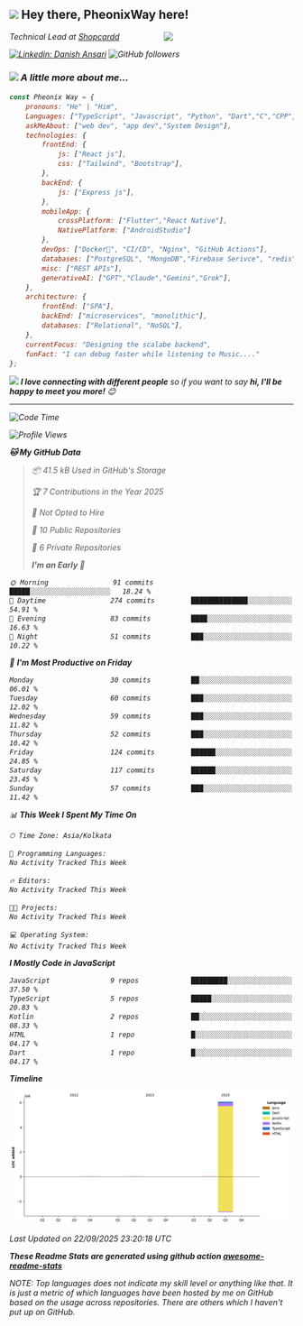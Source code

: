 <h2><img src="https://emojis.slackmojis.com/emojis/images/1531849430/4246/blob-sunglasses.gif?1531849430](https://tenor.com/view/long-livethe-blob-sunglasses-smirk-smug-smiling-gif-14457648" width="30"/> Hey there, PheonixWay here! </h2>
<img align='right' src="https://media.giphy.com/media/M9gbBd9nbDrOTu1Mqx/giphy.gif" width="230">
<p><em>Technical Lead at <a href="https://www.shopcardd.com/index.html">Shopcardd</p>

[![Linkedin: Danish Ansari](https://img.shields.io/badge/-DanishAnsari-blue?style=flat-square&logo=Linkedin&logoColor=white&link=https://www.linkedin.com/in/danishansari222002/)](https://www.linkedin.com/in/danishansari222002/)
![GitHub followers](https://img.shields.io/github/followers/PheonixWay?label=Follow&style=social)

### <img src="https://media.giphy.com/media/VgCDAzcKvsR6OM0uWg/giphy.gif" width="50"> A little more about me...

```javascript
const Pheonix Way = {
    pronouns: "He" | "Him",
    Languages: ["TypeScript", "Javascript", "Python", "Dart","C","CPP","java"],
    askMeAbout: ["web dev", "app dev","System Design"],
    technologies: {
        frontEnd: {
            js: ["React js"],
            css: ["Tailwind", "Bootstrap"],
        },
        backEnd: {
            js: ["Express js"],
        },
        mobileApp: {
            crossPlatform: ["Flutter","React Native"],
            NativePlatform: ["AndroidStudio"]
        },
        devOps: ["Docker🐳", "CI/CD", "Nginx", "GitHub Actions"],
        databases: ["PostgreSQL", "MongoDB","Firebase Serivce", "redis"],
        misc: ["REST APIs"],
        generativeAI: ["GPT","Claude","Gemini","Grok"],
    },
    architecture: {
        frontEnd: ["SPA"],
        backEnd: ["microservices", "monolithic"],
        databases: ["Relational", "NoSQL"],
    },
    currentFocus: "Designing the scalabe backend",
    funFact: "I can debug faster while listening to Music...."
};
```

<img src="https://media.giphy.com/media/LnQjpWaON8nhr21vNW/giphy.gif" width="60"> <em><b>I love connecting with different people</b> so if you want to say <b>hi, I'll be happy to meet you more!</b> 😊</em>

---

<!--START_SECTION:waka-->

![Code Time](http://img.shields.io/badge/Code%20Time-0%20secs-blue)

![Profile Views](http://img.shields.io/badge/Profile%20Views-133-blue)

**🐱 My GitHub Data**

> 📦 41.5 kB Used in GitHub's Storage
>
> 🏆 7 Contributions in the Year 2025
>
> 🚫 Not Opted to Hire
>
> 📜 10 Public Repositories
>
> 🔑 6 Private Repositories
>
> **I'm an Early 🐤**

```text
🌞 Morning                91 commits          █████░░░░░░░░░░░░░░░░░░░░   18.24 %
🌆 Daytime                274 commits         ██████████████░░░░░░░░░░░   54.91 %
🌃 Evening                83 commits          ████░░░░░░░░░░░░░░░░░░░░░   16.63 %
🌙 Night                  51 commits          ███░░░░░░░░░░░░░░░░░░░░░░   10.22 %
```

📅 **I'm Most Productive on Friday**

```text
Monday                   30 commits          ██░░░░░░░░░░░░░░░░░░░░░░░   06.01 %
Tuesday                  60 commits          ███░░░░░░░░░░░░░░░░░░░░░░   12.02 %
Wednesday                59 commits          ███░░░░░░░░░░░░░░░░░░░░░░   11.82 %
Thursday                 52 commits          ███░░░░░░░░░░░░░░░░░░░░░░   10.42 %
Friday                   124 commits         ██████░░░░░░░░░░░░░░░░░░░   24.85 %
Saturday                 117 commits         ██████░░░░░░░░░░░░░░░░░░░   23.45 %
Sunday                   57 commits          ███░░░░░░░░░░░░░░░░░░░░░░   11.42 %
```

📊 **This Week I Spent My Time On**

```text
🕑︎ Time Zone: Asia/Kolkata

💬 Programming Languages:
No Activity Tracked This Week

🔥 Editors:
No Activity Tracked This Week

🐱‍💻 Projects:
No Activity Tracked This Week

💻 Operating System:
No Activity Tracked This Week
```

**I Mostly Code in JavaScript**

```text
JavaScript               9 repos             █████████░░░░░░░░░░░░░░░░   37.50 %
TypeScript               5 repos             █████░░░░░░░░░░░░░░░░░░░░   20.83 %
Kotlin                   2 repos             ██░░░░░░░░░░░░░░░░░░░░░░░   08.33 %
HTML                     1 repo              █░░░░░░░░░░░░░░░░░░░░░░░░   04.17 %
Dart                     1 repo              █░░░░░░░░░░░░░░░░░░░░░░░░   04.17 %
```

**Timeline**

![Lines of Code chart](https://raw.githubusercontent.com/PheonixWay/PheonixWay/main/assets/bar_graph.png)

Last Updated on 22/09/2025 23:20:18 UTC

<!--END_SECTION:waka-->

**These Readme Stats are generated using github action [awesome-readme-stats](https://github.com/anmol098/waka-readme-stats)**

NOTE: Top languages does not indicate my skill level or anything like that. It is just a metric of which languages have been hosted by me on GitHub based on the usage across repositories. There are others which I haven't put up on GitHub.
